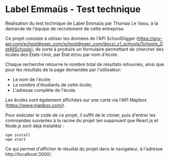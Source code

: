 # Label Emmaüs - Test technique

Réalisation du test technique de Label Emmaüs par Thomas Le Vaou, à la demande de l'équipe de
recrutement de cette entreprise.

Ce projet consiste à utiliser les données de l'API SchoolDigger (https://any-api.com/schooldigger_com/schooldigger_com/docs/_v1_schools/Schools_GetAllSchools),
de sorte à produire un formulaire permettant de chercher des écoles des États-Unis, par État et/ou par nom d'école.

Chaque recherche retourne le nombre total de résultats retournés, ainsi que pour les
résultats de la page demandée par l'utilisateur:
- Le nom de l'école;
- Le nombre d'étudiants de cette école;
- L'adresse complète de l'école.

Les écoles sont également affichées sur une carte via l'API Mapbox (https://www.mapbox.com/).

Pour exécuter le code de ce projet, il suffit de le cloner, puis d'entrer les commandes suivantes à la racine du projet
(en supposant que React.js et Node.js sont déjà installés) :
```
npm install
npm start
```

Ce qui permet d'afficher le résultat du projet dans le navigateur, à l'adresse http://localhost:3000/.
